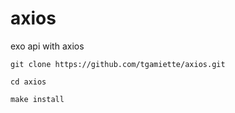 # axios
exo api with axios


`git clone https://github.com/tgamiette/axios.git`

`cd axios`

`make install`
